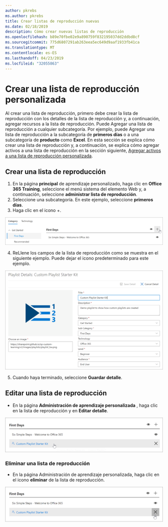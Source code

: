 ```yaml
---
author: pkrebs
ms.author: pkrebs
title: Crear listas de reproducción nuevas
ms.date: 02/18/2019
description: Cómo crear nuevas listas de reproducción
ms.openlocfilehash: b89e70fbe02e9a890759f832195037dd2ddbd8cf
ms.sourcegitcommit: 775d6807291ab263eea5ec649d9aaf1933fb41ca
ms.translationtype: MT
ms.contentlocale: es-ES
ms.lasthandoff: 04/23/2019
ms.locfileid: "32055863"
---
```

# <a name="create-a-custom-playlist"></a>Crear una lista de reproducción personalizada

Al crear una lista de reproducción, primero debe crear la lista de reproducción con los detalles de la lista de reproducción y, a continuación, agregar recursos a la lista de reproducción. Puede Agregar una lista de reproducción a cualquier subcategoría. Por ejemplo, puede Agregar una lista de reproducción a la subcategoría de **primeros días** o a una subcategoría de **producto** como **Excel**. En esta sección se explica cómo crear una lista de reproducción y, a continuación, se explica cómo agregar activos a una lista de reproducción en la sección siguiente, [Agregar activos a una lista de reproducción personalizada](custom_addassets.md).

## <a name="create-a-playlist"></a>Crear una lista de reproducción 

1. En la página **principal** de aprendizaje personalizado, haga clic en **Office 365 Training**, seleccione el menú sistema del elemento Web y, a continuación, seleccione **administrar lista de reproducción**. 
2. Seleccione una subcategoría. En este ejemplo, seleccione **primeros días**.  
3. Haga clic en el icono +.  

![CG-newplaylistbtn. png](media/cg-newplaylistbtn.png)

4.  ReLlene los campos de la lista de reproducción como se muestra en el siguiente ejemplo. Puede dejar el icono predeterminado para este ejemplo. 

![CG-newplaylistdetails. png](media/cg-newplaylistdetails.png)

5.  Cuando haya terminado, seleccione **Guardar detalle**. 

## <a name="edit-a-playlist"></a>Editar una lista de reproducción

- En la página **Administración de aprendizaje personalizada** , haga clic en la lista de reproducción y en **Editar detalle**.  

![CG-editplaylist. png](media/cg-editplaylist.png)

### <a name="delete-a-playlist"></a>Eliminar una lista de reproducción

- En la página Administración de aprendizaje personalizada, haga clic en el icono **eliminar** de la lista de reproducción.  

![CG-deleteplaylist. png](media/cg-deleteplaylist.png)